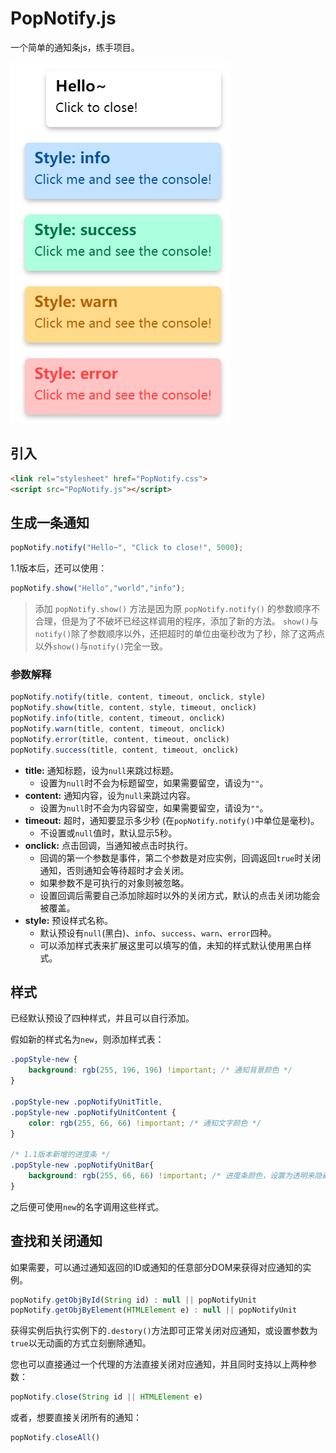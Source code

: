 # PopNotify.js
一个简单的通知条js，练手项目。

![PopNotify.js](image.png)

## 引入
```html
<link rel="stylesheet" href="PopNotify.css">
<script src="PopNotify.js"></script>
```

## 生成一条通知
```js
popNotify.notify("Hello~", "Click to close!", 5000);
```

1.1版本后，还可以使用：
```js
popNotify.show("Hello","world","info");
```

> 添加 `popNotify.show()` 方法是因为原 `popNotify.notify()` 的参数顺序不合理，但是为了不破坏已经这样调用的程序，添加了新的方法。
> `show()`与`notify()`除了参数顺序以外，还把超时的单位由毫秒改为了秒，除了这两点以外`show()`与`notify()`完全一致。

### 参数解释
```js
popNotify.notify(title, content, timeout, onclick, style)
popNotify.show(title, content, style, timeout, onclick)
popNotify.info(title, content, timeout, onclick)
popNotify.warn(title, content, timeout, onclick)
popNotify.error(title, content, timeout, onclick)
popNotify.success(title, content, timeout, onclick)
```
* **title:** 通知标题，设为`null`来跳过标题。
  * 设置为`null`时不会为标题留空，如果需要留空，请设为`""`。
* **content:** 通知内容，设为`null`来跳过内容。
  * 设置为`null`时不会为内容留空，如果需要留空，请设为`""`。
* **timeout:** 超时，通知要显示多少秒 (在`popNotify.notify()`中单位是毫秒)。
  * 不设置或`null`值时，默认显示5秒。
* **onclick:** 点击回调，当通知被点击时执行。
  * 回调的第一个参数是事件，第二个参数是对应实例，回调返回`true`时关闭通知，否则通知会等待超时才会关闭。
  * 如果参数不是可执行的对象则被忽略。
  * 设置回调后需要自己添加除超时以外的关闭方式，默认的点击关闭功能会被覆盖。
* **style:** 预设样式名称。
  * 默认预设有`null`(黑白)、`info`、`success`、`warn`、`error`四种。
  * 可以添加样式表来扩展这里可以填写的值，未知的样式默认使用黑白样式。
 
## 样式
已经默认预设了四种样式，并且可以自行添加。

假如新的样式名为`new`，则添加样式表：

```css
.popStyle-new {
    background: rgb(255, 196, 196) !important; /* 通知背景颜色 */
}

.popStyle-new .popNotifyUnitTitle,
.popStyle-new .popNotifyUnitContent {
    color: rgb(255, 66, 66) !important; /* 通知文字颜色 */
}

/* 1.1版本新增的进度条 */
.popStyle-new .popNotifyUnitBar{
    background: rgb(255, 66, 66) !important; /* 进度条颜色，设置为透明来隐藏 */
}
```
之后便可使用`new`的名字调用这些样式。

## 查找和关闭通知
如果需要，可以通过通知返回的ID或通知的任意部分DOM来获得对应通知的实例。
```js
popNotify.getObjById(String id) : null || popNotifyUnit
popNotify.getObjByElement(HTMLElement e) : null || popNotifyUnit
```
获得实例后执行实例下的`.destory()`方法即可正常关闭对应通知，或设置参数为`true`以无动画的方式立刻删除通知。

您也可以直接通过一个代理的方法直接关闭对应通知，并且同时支持以上两种参数：
```js
popNotify.close(String id || HTMLElement e)
```

或者，想要直接关闭所有的通知：
```js
popNotify.closeAll()
```

